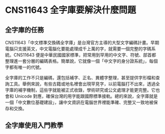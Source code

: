 # CNS11643 全字庫要解決什麼問題

## 全字庫的任務

CNS11643「中文標準交換碼全字庫」是台灣官方主導的大型文字編碼計畫。早期電腦只支援英文，中文電腦化要能處理成千上萬的字，就需要一個完整的字碼系統。CNS11643 便是中華民國國家標準，把常用到罕用的中文字、符號、部首都整理進一套分層的編碼表格。簡單說，它就像一個「中文字的身分證系統」，每個字都有唯一的代號。

全字庫的工作不只是編碼，還包括補字、正名、異體字整理，甚至提供字形檔和查詢工具。舉例來說，有些古籍或地名裡會出現罕見字，以前電腦打不出來，透過全字庫的補字機制，這些字就能被正式收錄，學術研究或公文處理才能更完整。它也會和 Unicode 對應，確保台灣的用字能跟國際標準接軌。總的來說，全字庫就是一個「中文數位基礎建設」，讓中文資訊在電腦世界裡能準確、完整又一致地被保存和交換。

## 全字庫使用入門教學